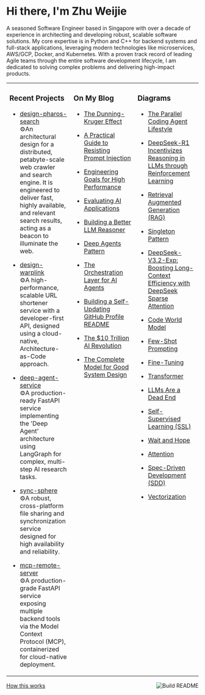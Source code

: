 # Hi there, I'm Zhu Weijie

A seasoned Software Engineer based in Singapore with over a decade of experience in architecting and developing robust, scalable software solutions. My core expertise is in Python and C++ for backend systems and full-stack applications, leveraging modern technologies like microservices, AWS/GCP, Docker, and Kubernetes. With a proven track record of leading Agile teams through the entire software development lifecycle, I am dedicated to solving complex problems and delivering high-impact products.

<table>
<tr>
<td valign="top" width="33%">

### Recent Projects
<!-- recent_projects starts -->
* [design-pharos-search](https://github.com/zhu-weijie/design-pharos-search)<br/>⚙️An architectural design for a distributed, petabyte-scale web crawler and search engine. It is engineered to deliver fast, highly available, and relevant search results, acting as a beacon to illuminate the web.

* [design-warplink](https://github.com/zhu-weijie/design-warplink)<br/>⚙️A high-performance, scalable URL shortener service with a developer-first API, designed using a cloud-native, Architecture-as-Code approach.

* [deep-agent-service](https://github.com/zhu-weijie/deep-agent-service)<br/>⚙️A production-ready FastAPI service implementing the 'Deep Agent' architecture using LangGraph for complex, multi-step AI research tasks.

* [sync-sphere](https://github.com/zhu-weijie/sync-sphere)<br/>⚙️A robust, cross-platform file sharing and synchronization service designed for high availability and reliability.

* [mcp-remote-server](https://github.com/zhu-weijie/mcp-remote-server)<br/>⚙️A production-grade FastAPI service exposing multiple backend tools via the Model Context Protocol (MCP), containerized for cloud-native deployment.
<!-- recent_projects ends -->

</td>
<td valign="top" width="33%">

### On My Blog
<!-- blog starts -->
* [The Dunning-Kruger Effect](https://zhu-weijie.github.io/posts/2025-09-27-dunning-kruger-effect/)

* [A Practical Guide to Resisting Prompt Injection](https://zhu-weijie.github.io/posts/2025-09-24-resisting-prompt-injection/)

* [Engineering Goals for High Performance](https://zhu-weijie.github.io/posts/2025-09-17-high-performance/)

* [Evaluating AI Applications](https://zhu-weijie.github.io/posts/2025-09-12-evaluating-ai-applications/)

* [Building a Better LLM Reasoner](https://zhu-weijie.github.io/posts/2025-09-10-llm-reasoner/)

* [Deep Agents Pattern](https://zhu-weijie.github.io/posts/2025-09-10-deep-agents/)

* [The Orchestration Layer for AI Agents](https://zhu-weijie.github.io/posts/2025-09-01-the-orchestration-layer-for-ai-agents/)

* [Building a Self-Updating GitHub Profile README](https://zhu-weijie.github.io/posts/2025-08-31-building-a-self-updating-github-profile-readme/)

* [The $10 Trillion AI Revolution](https://zhu-weijie.github.io/posts/2025-08-31-the-ten-trillion-dollars-ai-revolution/)

* [The Complete Model for Good System Design](https://zhu-weijie.github.io/posts/2025-08-31-the-complete-model-for-good-system-design/)
<!-- blog ends -->

</td>
<td valign="top" width="33%">

### Diagrams
<!-- diagrams starts -->
* [The Parallel Coding Agent Lifestyle](https://zhu-weijie.github.io/posts/2025-10-06-the-parallel-coding-agent-lifestyle/)

* [DeepSeek-R1 Incentivizes Reasoning in LLMs through Reinforcement Learning](https://zhu-weijie.github.io/posts/2025-10-06-deepseek-r1/)

* [Retrieval Augmented Generation (RAG)](https://zhu-weijie.github.io/posts/2025-10-06-retrieval-augmented-generation/)

* [Singleton Pattern](https://zhu-weijie.github.io/posts/2025-10-06-singleton-pattern/)

* [DeepSeek-V3.2-Exp: Boosting Long-Context Efficiency with DeepSeek Sparse Attention](https://zhu-weijie.github.io/posts/2025-10-06-deepseek-v3-2/)

* [Code World Model](https://zhu-weijie.github.io/posts/2025-10-05-cwm/)

* [Few-Shot Prompting](https://zhu-weijie.github.io/posts/2025-10-05-few-shot-prompting/)

* [Fine-Tuning](https://zhu-weijie.github.io/posts/2025-10-04-fine-tuning/)

* [Transformer](https://zhu-weijie.github.io/posts/2025-10-03-transformer/)

* [LLMs Are a Dead End](https://zhu-weijie.github.io/posts/2025-10-02-llms-are-a-dead-end/)

* [Self-Supervised Learning (SSL)](https://zhu-weijie.github.io/posts/2025-10-02-ssl/)

* [Wait and Hope](https://zhu-weijie.github.io/posts/2025-10-02-wait-and-hope/)

* [Attention](https://zhu-weijie.github.io/posts/2025-10-01-attention/)

* [Spec-Driven Development (SDD)](https://zhu-weijie.github.io/posts/2025-09-30-sdd/)

* [Vectorization](https://zhu-weijie.github.io/posts/2025-09-27-vectorization/)
<!-- diagrams ends -->

</td>
</tr>
</table>

<a href="https://github.com/zhu-weijie/zhu-weijie/actions"><img src="https://github.com/zhu-weijie/zhu-weijie/workflows/Build%20README/badge.svg" align="right" alt="Build README"></a><a href="https://zhu-weijie.github.io/posts/2025-08-31-building-a-self-updating-github-profile-readme/">How this works</a>

